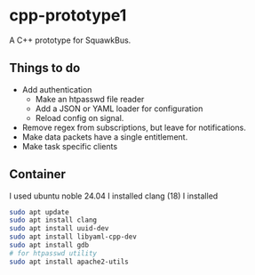 # cpp-prototype1

A C++ prototype for SquawkBus.

## Things to do

* Add authentication
  * Make an htpasswd file reader
  * Add a JSON or YAML loader for configuration
  * Reload config on signal.
* Remove regex from subscriptions, but leave for notifications.
* Make data packets have a single entitlement.
* Make task specific clients

## Container

I used ubuntu noble 24.04
I installed clang (18)
I installed
```bash
sudo apt update
sudo apt install clang
sudo apt install uuid-dev
sudo apt install libyaml-cpp-dev
sudo apt install gdb
# for htpasswd utility
sudo apt install apache2-utils
```
